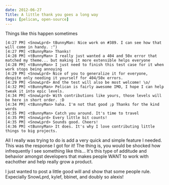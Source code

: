 ```yaml
---
date: 2012-06-27
Title: A little thank you goes a long way
tags: [pelican, open-source]
---
```


Things like this happen sometimes

```irc
[4:27 PM] <SnowLprd> tBunnyMan: Nice work on #389. I can see how that will come in handy. :^)
[4:27 PM] <tBunnyMan> Thanks!
[4:28 PM] <tBunnyMan> I really just wanted a 404 and 50x error that matched my theme... but making it more extensible helps everyone
[4:28 PM] <tBunnyMan> I just need to finish this test case for it when work stops being annoying
[4:29 PM] <SnowLprd> Nice of you to generalize it for everyone, despite only needing it yourself for 404/50x errors.
[4:29 PM] <SnowLprd> And the test will also be most welcome! \o/
[4:32 PM] <tBunnyMan> Pelican is fairly awesome IMO, I hope I can help tweak it into epic levels.
[4:34 PM] <SnowLprd> With contributions like yours, those levels will be here in short order. :D
[4:34 PM] <tBunnyMan> haha. I'm not that good ;p Thanks for the kind words
[4:35 PM] <tBunnyMan> Catch you around. It's time to travel
[4:35 PM] <SnowLprd> Every little bit counts!
[4:35 PM] <SnowLprd> Sounds good. Cheers!
[4:36 PM] <tBunnyMan> It does. It's why I love contributing little things to big projects.
```

All I really was trying to do is add a very quick and simple feature I needed. This was the response I got for it! The thing is, you would be shocked how infrequently I see something like this… It's this type of additude and behavior amongst developers that makes people WANT to work with eachother and help really grow a product.

I just wanted to post a little good will and show that some people rule. Expecially SnowLprd, kylef, bbinet, and doubly so alexis!
